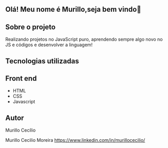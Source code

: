 ## Olá! Meu nome é Murillo,seja bem vindo👋

## Sobre o projeto

Realizando projetos no JavaScript puro, aprendendo sempre algo novo no JS e códigos e desenvolver a linguagem!

## Tecnologias utilizadas

## Front end
- HTML
- CSS
- Javascript

## Autor
Murillo Cecílio

Murillo Cecilio Moreira
https://www.linkedin.com/in/murillocecilio/
